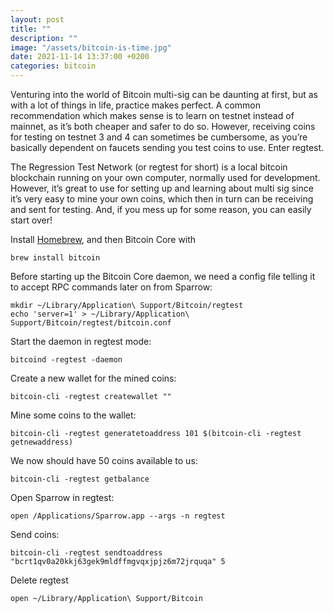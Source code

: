 ```yaml
---
layout: post
title: ""
description: ""
image: "/assets/bitcoin-is-time.jpg"
date: 2021-11-14 13:37:00 +0200
categories: bitcoin
---
```


Venturing into the world of Bitcoin multi-sig can be daunting at first, but as with a lot of things in life‚ practice makes perfect. A common recommendation which makes sense is to learn on testnet instead of mainnet, as it’s both cheaper and safer to do so. However, receiving coins for testing on testnet 3 and 4 can sometimes be cumbersome, as you’re basically dependent on faucets sending you test coins to use. Enter regtest.

The Regression Test Network (or regtest for short) is a local bitcoin blockchain running on your own computer, normally used for development. However, it’s great to use for setting up and learning about multi sig since it’s very easy to mine your own coins, which then in turn can be receiving and sent for testing. And, if you mess up for some reason, you can easily start over!

Install [Homebrew](https://brew.sh), and then Bitcoin Core with

```shell
brew install bitcoin
```

Before starting up the Bitcoin Core daemon, we need a config file telling it to accept RPC commands later on from Sparrow:

```shell
mkdir ~/Library/Application\ Support/Bitcoin/regtest
echo 'server=1' > ~/Library/Application\ Support/Bitcoin/regtest/bitcoin.conf
```

Start the daemon in regtest mode:

```shell
bitcoind -regtest -daemon
```

Create a new wallet for the mined coins:

```shell
bitcoin-cli -regtest createwallet ""
```

Mine some coins to the wallet:

```shell
bitcoin-cli -regtest generatetoaddress 101 $(bitcoin-cli -regtest getnewaddress)
```

We now should have 50 coins available to us:

```shell
bitcoin-cli -regtest getbalance
```

Open Sparrow in regtest:

```shell
open /Applications/Sparrow.app --args -n regtest
```

Send coins:

```shell
bitcoin-cli -regtest sendtoaddress "bcrt1qv0a20kkj63gek9mldffmgvqxjpjz6m72jrquqa" 5
```

Delete regtest

```shell
open ~/Library/Application\ Support/Bitcoin
```
